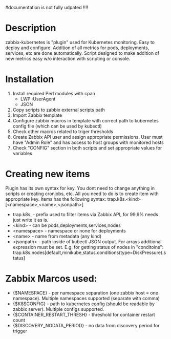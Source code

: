 #documentation is not fully udpated !!!!
# Description
zabbix-kubernetes is "plugin" used for Kubernetes monitoring. Easy to deploy and configure. Addition of all metrics for pods, deployments, services, etc are done automatically. Script designed to make addition of new metrics easy w/o interaction with scripting or console.
# Installation
1. Install required Perl modules with cpan
    * LWP::UserAgent
    * JSON
1. Copy scripts to zabbix external scripts path
1. Import Zabbix template
1. Configure zabbix macros in template with correct path to kubernetes config file (which can be used by kubectl)
1. Check other macros related to triger thresholds
1. Create Zabbix API user and assign appropriate permissions. User must have "Admin Role" and has access to host groups with monitored hosts
1. Check "CONFIG" section in both scripts and set appropriate values for variables

# Creating new items
Plugin has its own syntax for key. You dont need to change anything in scripts or creating cronjobs, etc. All you need to do is to create item with appropriate key. Items has the following syntax:
trap.k8s.\<kind\>[\<namespace\>,\<name\>,\<jsonpath\>]
* trap.k8s. - prefix used to filter items via Zabbix API, for 99.9% needs just write it as is.
* \<kind\> - can be pods,deployments,services,nodes
* \<namespace\> - namespace or none for deployments
* \<name\> - name from metadata (any kind)
* \<jsonpath\> - path inside of kubectl JSON output. For arrays additional expression must be set. E.g. for getting status of nodes in "conditoins": 
<br>trap.k8s.nodes[default,minikube,status.conditions(type=DiskPressure).status]

# Zabbix Marcos used:
* {$NAMESPACE} - per namespace separation (one zabbix host = one namespace). Multiple namespaces supported (separate with comma)
* {$K8SCONFIG} - path to kubernetes config (should be readable by zabbix server). Multiple configs supported.
* {$CONTAINER_RESTART_THRESH} - threshold for container restart count
* {$DISCOVERY_NODATA_PERIOD} - no data from discovery period for trigger
